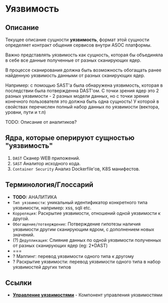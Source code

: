 # Уязвимость

## Описание

Текущее описание сущности **уязвимость**, формат этой сущности определяет контракт общения сервисов внутри ASOC платформы.

Важно представлять уязвимость как сущность, которая бы объединяла в себе все данные полученные от разных сканирующих ядер.

В процессе сканирования должна быть возможность обогащать ранее найденную уязвимость данными от разных
сканирующих ядер.

Например: с помощью SAST'а была обнаружена уязвимость, которая в последствии была потвержденна DAST'ом.
С точки зрения ядер это 2 разных уязвимости - 2 разных модели данных,
но с точки зрения конечного пользователя это должна быть одна сущность!
У которой в свойствах перечислен полный набор данных по уязвимости (вектора, уровни, пути и т.п)

TODO: Описание от аналитиков?

## Ядра, которые оперируют сущностью "уязвимость"

1. `DAST` Сканер WEB приложений.
2. `SAST` Аналитор исходного кода.
3. `Container Security` Анализ Dockerfile'ов, K8S манифестов.

## Терминология/Глоссарий

* **TODO:** АНАЛИТИКА
* `Тип уязвимости`: уникальный идентификатор конкретного типа уязвимости, например: xss, sqli etc. 
* `Корреляция`: Раскрытие уязвимости, отношений одной уязвимости к другой.
* `Обогащение/потверждение`: Потверждение гипотезы наличия уязвимости другим сканирующим ядром, с дополнением новых значений.
* (?) `Дедупликация`: Слияние данных по одной уязвимости полученных от разных сканирующих ядер (eg: 2*DAST)
* === 
* ? Маппинг: перевод уязвимости одного типа к другому
* ? Раскрытие уязвимости: перевод уязвимости одного типа в набор уязвимостей других типов

## Ссылки

* **[Управление уязвимостями](/docs/asoc.platform.vulnerability_managment)** - Компонент управления уязвимостями
